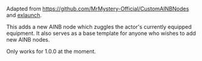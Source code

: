 Adapted from https://github.com/MrMystery-Official/CustomAINBNodes and [exlaunch](https://github.com/shadowninja108/exlaunch).

This adds a new AINB node which zuggles the actor's currently equipped equipment. It also serves as a base template for anyone who wishes to add new AINB nodes.

Only works for 1.0.0 at the moment.